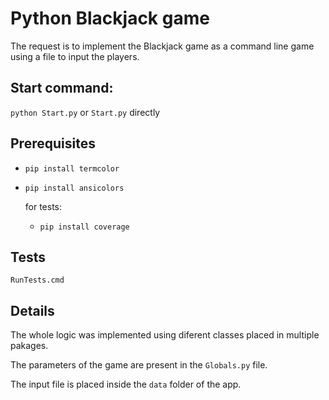 # Python Blackjack game

The request is to implement the Blackjack game as a command line game using a file to input the players.


## Start command:

`python Start.py` or `Start.py` directly


## Prerequisites

- `pip install termcolor`
- `pip install ansicolors`

    for tests:
    - `pip install coverage`


## Tests
`RunTests.cmd`


## Details
The whole logic was implemented using diferent classes placed in multiple pakages.

The parameters of the game are present in the `Globals.py` file.

The input file is placed inside the `data` folder of the app.